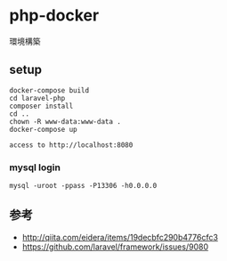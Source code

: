 # php-docker
環境構築

## setup
```
docker-compose build
cd laravel-php
composer install
cd ..
chown -R www-data:www-data .
docker-compose up

access to http://localhost:8080
```

### mysql login
```
mysql -uroot -ppass -P13306 -h0.0.0.0
```

## 参考
- http://qiita.com/eidera/items/19decbfc290b4776cfc3
- https://github.com/laravel/framework/issues/9080

